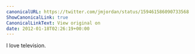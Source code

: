 ```yaml
---
canonicalURL: https://twitter.com/jmjordan/status/159461586090733568
ShowCanonicalLink: true
CanonicalLinkText: View original on
date: 2012-01-18T02:26:19+00:00
---
```

I love television.